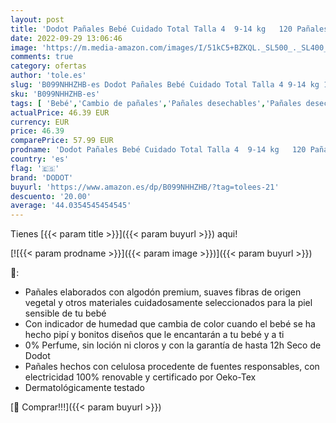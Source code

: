 ```yaml
---
layout: post
title: 'Dodot Pañales Bebé Cuidado Total Talla 4  9-14 kg   120 Pañales  Suave Protección de la Piel de Dodot con Ingredientes de Origen Vegetal'
date: 2022-09-29 13:06:46
image: 'https://m.media-amazon.com/images/I/51kC5+BZKQL._SL500_._SL400_.jpg'
comments: true
category: ofertas
author: 'tole.es'
slug: 'B099NHHZHB-es Dodot Pañales Bebé Cuidado Total Talla 4 9-14 kg 120...'
sku: 'B099NHHZHB-es'
tags: [ 'Bebé','Cambio de pañales','Pañales desechables','Pañales desechables para bebés','Pañales para bebé','bebé','dodot','pañales','🇪🇸', ]
actualPrice: 46.39 EUR
currency: EUR
price: 46.39
comparePrice: 57.99 EUR
prodname: 'Dodot Pañales Bebé Cuidado Total Talla 4  9-14 kg   120 Pañales  Suave Protección de la Piel de Dodot con Ingredientes de Origen Vegetal'
country: 'es'
flag: '🇪🇸'
brand: 'DODOT'
buyurl: 'https://www.amazon.es/dp/B099NHHZHB/?tag=tolees-21'
descuento: '20.00'
average: '44.0354545454545'
---
```


Tienes [{{< param title >}}]({{< param buyurl >}}) aqui!

[![{{< param prodname >}}]({{< param image >}})]({{< param buyurl >}})

🔎:

- Pañales elaborados con algodón premium, suaves fibras de origen vegetal y otros materiales cuidadosamente seleccionados para la piel sensible de tu bebé
- Con indicador de humedad que cambia de color cuando el bebé se ha hecho pipí y bonitos diseños que le encantarán a tu bebé y a ti
- 0% Perfume, sin loción ni cloros y con la garantía de hasta 12h Seco de Dodot
- Pañales hechos con celulosa procedente de fuentes responsables, con electricidad 100% renovable y certificado por Oeko-Tex
- Dermatológicamente testado

[🛒 Comprar!!!]({{< param buyurl >}})
